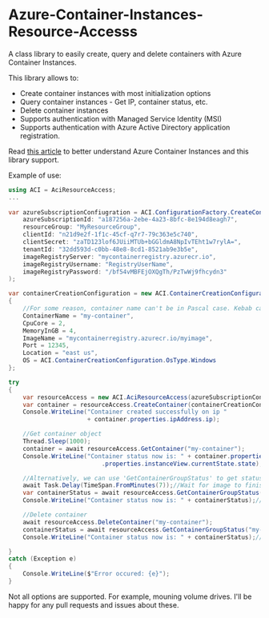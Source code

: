 # Azure-Container-Instances-Resource-Accesss
A class library to easily create, query and delete containers with Azure Container Instances.

This library allows to:
- Create container instances with most initialization options
- Query container instances - Get IP, container status, etc.
- Delete container instances
- Supports authentication with Managed Service Identity (MSI)
- Supports authentication with Azure Active Directory application registration.

Read [this article](http://michaelscodingspot.com) to better understand Azure Container Instances and this library support.

Example of use:

~~~~ C#
using ACI = AciResourceAccess;
...
 
var azureSubscriptionConfiugration = ACI.ConfigurationFactory.CreateConfigWithActiveDirectoryAppAuth(
    azureSubscriptionId: "a187256a-2ebe-4a23-8bfc-8e194d8eagh7",
    resourceGroup: "MyResourceGroup",
    clientId: "n21d9e2f-1f1c-45cf-q7r7-79c363e5c740",
    clientSecret: "zaTD123lof6JUiiMTUb+bGGldmA8NpIvTEht1w7rylA=",
    tenantId: "32dd593d-c0bb-48e8-8cd1-8521ab9e3b5e",
    imageRegistryServer: "mycontainerregistry.azurecr.io",
    imageRegistryUsername: "RegistryUserName",
    imageRegistryPassword: "/bf54vMBFEjOXQgTh/PzTwWj9fhcydn3"
);

var containerCreationConfiguration = new ACI.ContainerCreationConfiguration()
{
    //For some reason, container name can't be in Pascal case. Kebab case works.
    ContainerName = "my-container",
    CpuCore = 2,
    MemoryInGB = 4,
    ImageName = "mycontainerregistry.azurecr.io/myimage",
    Port = 12345,
    Location = "east us",
    OS = ACI.ContainerCreationConfiguration.OsType.Windows
};

try
{
    var resourceAccess = new ACI.AciResourceAccess(azureSubscriptionConfiugration);
    var container = resourceAccess.CreateContainer(containerCreationConfiguration).GetAwaiter().GetResult();
    Console.WriteLine("Container created successfully on ip "
                      + container.properties.ipAddress.ip);

    //Get container object
    Thread.Sleep(1000);
    container = await resourceAccess.GetContainer("my-container");
    Console.WriteLine("Container status now is: " + container.properties.containers.First()
                          .properties.instanceView.currentState.state); //'Waiting' because it's still pulling image

    //Alternatively, we can use 'GetContainerGroupStatus' to get status
    await Task.Delay(TimeSpan.FromMinutes(7));//Wait for image to finish pulling
    var containerStatus = await resourceAccess.GetContainerGroupStatus("my-container");
    Console.WriteLine("Container status now is: " + containerStatus);//ContainerStatus.RUNNING

    //Delete container
    await resourceAccess.DeleteContainer("my-container");
    containerStatus = await resourceAccess.GetContainerGroupStatus("my-container");
    Console.WriteLine("Container status now is: " + containerStatus);//ContainerStatus.DELETED

}
catch (Exception e)
{
    Console.WriteLine($"Error occured: {e}");
}
~~~~

Not all options are supported. For example, mouning volume drives. 
I'll be happy for any pull requests and issues about these.


